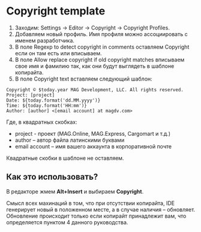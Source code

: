 # Copyright template

1. Заходим: Settings → Editor → Copyright → Copyright Profiles.
1. Добавляем новый профиль. Имя профиля можно ассоциировать с именем разработчика.
1. В поле Regexp to detect copyright in comments оставляем Copyright если он там есть или вписываем.
1. В поле Allow replace copyright if old copyright matches вписываем свое имя и фамилию так, как они будут выглядеть в шаблоне копирайта.
1. В поле Copyright text вставляем следующий шаблон:

```
Copyright © $today.year MAG Development, LLC. All rights reserved.
Project: [project]
Date: ${today.format('dd.MM.yyyy')}
Time: ${today.format('HH:mm')}
Author: [author] <[email account] at magdv.com>
```
Где, в квадратных скобках:

* project - проект (MAG.Online, MAG.Express, Cargomart и т.д.)
* author – автор файла латинскими буквами
* email account – имя вашего аккаунта в корпоративной почте

Квадратные скобки в шаблоне не оставляем.

## Как это использовать?
В редакторе жмем **Alt+Insert** и выбираем **Copyright**.

Смысл всех махинаций в том, что при отсутствии копирайта, IDE генерирует новый в положенном месте, а в случае наличия – обновляет. Обновление происходит только если копирайт принадлежит вам, что определяется пунктом 4 данного руководства.
